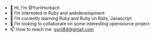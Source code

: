 - 👋 Hi, I’m @YuriiHorbach
- 👀 I’m interested in Ruby and webdevelopment
- 🌱 I’m currently learning Ruby and Ruby on Rails, Javascript
- 💞️ I’m looking to collaborate on some interesting opensource project
- 📫 How to reach me: gyrii84@gmail.com

<!---
YuriiHorbach/YuriiHorbach is a ✨ special ✨ repository because its `README.md` (this file) appears on your GitHub profile.
You can click the Preview link to take a look at your changes.
--->
